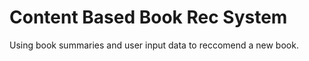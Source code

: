 # Content Based Book Rec System
 Using book summaries and user input data to reccomend a new book. 
